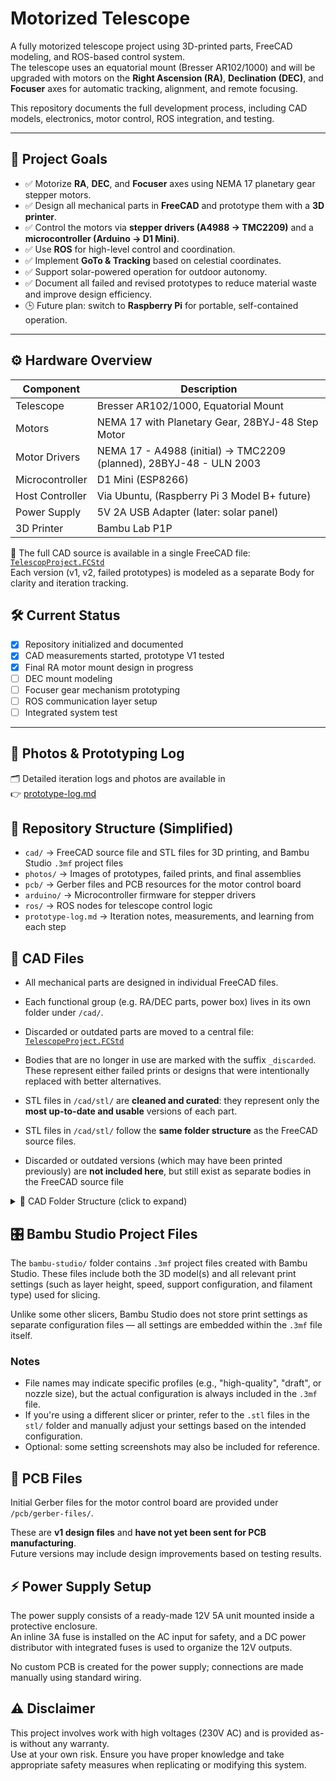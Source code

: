 # Motorized Telescope

A fully motorized telescope project using 3D-printed parts, FreeCAD modeling, and ROS-based control system.  
The telescope uses an equatorial mount (Bresser AR102/1000) and will be upgraded with motors on the **Right Ascension (RA)**, **Declination (DEC)**, and **Focuser** axes for automatic tracking, alignment, and remote focusing.

This repository documents the full development process, including CAD models, electronics, motor control, ROS integration, and testing.

---

## 🚀 Project Goals

- ✅ Motorize **RA**, **DEC**, and **Focuser** axes using NEMA 17 planetary gear stepper motors.
- ✅ Design all mechanical parts in **FreeCAD** and prototype them with a **3D printer**.
- ✅ Control the motors via **stepper drivers (A4988 → TMC2209)** and a **microcontroller (Arduino → D1 Mini)**.
- ✅ Use **ROS** for high-level control and coordination.
- ✅ Implement **GoTo & Tracking** based on celestial coordinates.
- ✅ Support solar-powered operation for outdoor autonomy.
- ✅ Document all failed and revised prototypes to reduce material waste and improve design efficiency.
- 🕒 Future plan: switch to **Raspberry Pi** for portable, self-contained operation.

---

## ⚙️ Hardware Overview

| Component             | Description                                  |
|----------------------|----------------------------------------------|
| Telescope             | Bresser AR102/1000, Equatorial Mount              |
| Motors                | NEMA 17 with Planetary Gear, 28BYJ-48 Step Motor  |
| Motor Drivers         | NEMA 17 - A4988 (initial) → TMC2209 (planned), 28BYJ-48 - ULN 2003            |
| Microcontroller       | D1 Mini (ESP8266)                                 |
| Host Controller       | Via Ubuntu, (Raspberry Pi 3 Model B+ future)      |
| Power Supply          | 5V 2A USB Adapter (later: solar panel)            |
| 3D Printer            | Bambu Lab P1P |


📁 The full CAD source is available in a single FreeCAD file:  
[`TelescopProject.FCStd`](cad/TelescopProject.FCStd)  
Each version (v1, v2, failed prototypes) is modeled as a separate Body for clarity and iteration tracking.

## 🛠️ Current Status

- [x] Repository initialized and documented
- [x] CAD measurements started, prototype V1 tested
- [x] Final RA motor mount design in progress
- [ ] DEC mount modeling
- [ ] Focuser gear mechanism prototyping
- [ ] ROS communication layer setup
- [ ] Integrated system test

---

## 📸 Photos & Prototyping Log

🗂️ Detailed iteration logs and photos are available in  
👉 [prototype-log.md](prototype-log.md)


## 📂 Repository Structure (Simplified)

- `cad/` → FreeCAD source file and STL files for 3D printing, and Bambu Studio `.3mf` project files
- `photos/` → Images of prototypes, failed prints, and final assemblies  
- `pcb/` → Gerber files and PCB resources for the motor control board
- `arduino/` → Microcontroller firmware for stepper drivers  
- `ros/` → ROS nodes for telescope control logic  
- `prototype-log.md` → Iteration notes, measurements, and learning from each step


## 📐 CAD Files

- All mechanical parts are designed in individual FreeCAD files.

- Each functional group (e.g. RA/DEC parts, power box) lives in its own folder under `/cad/`.

- Discarded or outdated parts are moved to a central file: [`TelescopeProject.FCStd`](cad/TelescopeProject.FCStd)

- Bodies that are no longer in use are marked with the suffix `_discarded`.  
  These represent either failed prints or designs that were intentionally replaced with better alternatives.

- STL files in `/cad/stl/` are **cleaned and curated**: they represent only the **most up-to-date and usable** versions of each part. 
- STL files in `/cad/stl/` follow the **same folder structure** as the FreeCAD source files.
- Discarded or outdated versions (which may have been printed previously) are **not included here**, but still exist as separate bodies in the FreeCAD source file

<details>
<summary>📁 CAD Folder Structure (click to expand)</summary>

```
/cad/
├── telescope_body_parts/
│ ├── DEC-Half-Pipe.FCStd
│ └── RA-Half-Pipe.FCStd
├── power-box-parts/
│ ├── Pin.FCStd
│ ├── Power-Box-Back.FCStd
│ ├── Power-Box-Base.FCStd
│ ├── Power-Box-Front.FCStd
│ ├── Power-Box-Left-Side.FCStd
│ ├── Power-Box-Right-Side.FCStd
│ └── Power-Box-Top.FCStd
├── shared_parts/
│ ├──  L-Grabber.FCStd
│ └── TripodGrabber.FCStd
├── stl/
│ ├── telescope_body_parts/
│ ├── power-box-parts/
│ └── shared_parts/
└── TelescopeProject.FCStd
```
</details>

## 🎛️ Bambu Studio Project Files

The `bambu-studio/` folder contains `.3mf` project files created with Bambu Studio. These files include both the 3D model(s) and all relevant print settings (such as layer height, speed, support configuration, and filament type) used for slicing.

Unlike some other slicers, Bambu Studio does not store print settings as separate configuration files — all settings are embedded within the `.3mf` file itself.

### Notes
- File names may indicate specific profiles (e.g., "high-quality", "draft", or nozzle size), but the actual configuration is always included in the `.3mf` file.
- If you're using a different slicer or printer, refer to the `.stl` files in the `stl/` folder and manually adjust your settings based on the intended configuration.
- Optional: some setting screenshots may also be included for reference.


## 🧩 PCB Files

Initial Gerber files for the motor control board are provided under `/pcb/gerber-files/`.

These are **v1 design files** and **have not yet been sent for PCB manufacturing**.  
Future versions may include design improvements based on testing results.

## ⚡ Power Supply Setup

The power supply consists of a ready-made 12V 5A unit mounted inside a protective enclosure.  
An inline 3A fuse is installed on the AC input for safety, and a DC power distributor with integrated fuses is used to organize the 12V outputs.

No custom PCB is created for the power supply; connections are made manually using standard wiring.

## ⚠️ Disclaimer

This project involves work with high voltages (230V AC) and is provided as-is without any warranty.  
Use at your own risk. Ensure you have proper knowledge and take appropriate safety measures when replicating or modifying this system.

